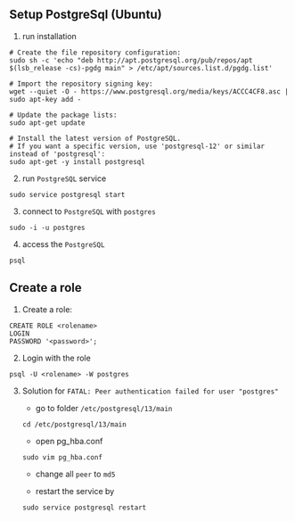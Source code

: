 ## Setup PostgreSql (Ubuntu)
1. run installation
```
# Create the file repository configuration:
sudo sh -c 'echo "deb http://apt.postgresql.org/pub/repos/apt $(lsb_release -cs)-pgdg main" > /etc/apt/sources.list.d/pgdg.list'

# Import the repository signing key:
wget --quiet -O - https://www.postgresql.org/media/keys/ACCC4CF8.asc | sudo apt-key add -

# Update the package lists:
sudo apt-get update

# Install the latest version of PostgreSQL.
# If you want a specific version, use 'postgresql-12' or similar instead of 'postgresql':
sudo apt-get -y install postgresql
```
2. run `PostgreSQL` service
```
sudo service postgresql start
```
3. connect to `PostgreSQL` with `postgres`
```
sudo -i -u postgres
```
4. access the `PostgreSQL`
```
psql
```
## Create a role
1. Create a role:
```
CREATE ROLE <rolename>
LOGIN 
PASSWORD '<password>';
```
2. Login with the role
```
psql -U <rolename> -W postgres
```
3. Solution for `FATAL: Peer authentication failed for user "postgres"`

    - go to folder `/etc/postgresql/13/main`
    ```
    cd /etc/postgresql/13/main
    ```
    - open pg_hba.conf
    ```
    sudo vim pg_hba.conf
    ```
    - change all `peer` to `md5`

    - restart the service by
    ```
    sudo service postgresql restart
    ```